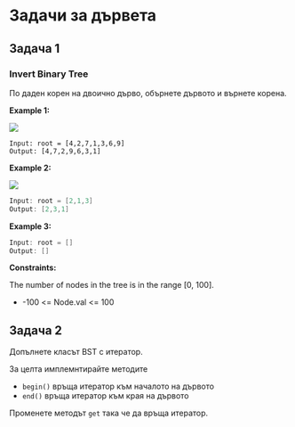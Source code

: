 # Задачи за дървета

## Задача 1
### Invert Binary Tree
По даден корен на двоично дърво, обърнете дървото и върнете корена.

 

**Example 1:**

![](https://assets.leetcode.com/uploads/2021/03/14/invert1-tree.jpg)
```
Input: root = [4,2,7,1,3,6,9]
Output: [4,7,2,9,6,3,1]
```
**Example 2:**

![](https://assets.leetcode.com/uploads/2021/03/14/invert2-tree.jpg)
```c++
Input: root = [2,1,3]
Output: [2,3,1]
```
**Example 3:**
```c++
Input: root = []
Output: []
 ```

**Constraints:**

The number of nodes in the tree is in the range [0, 100].
- -100 <= Node.val <= 100

## Задача 2

Допълнете класът BST с итератор.

За целта имплемнтирайте методите 
- `begin()` връща итератор към началото на дървото
- `end()` връща итератор към края на дървото

Променете методът `get` така че да връща итератор.